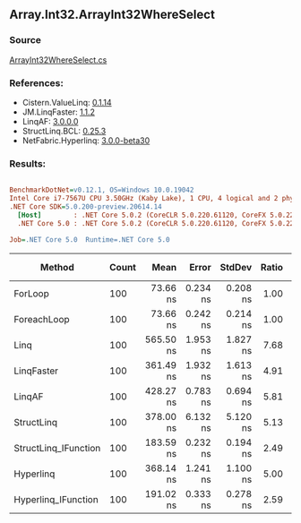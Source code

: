 ﻿## Array.Int32.ArrayInt32WhereSelect

### Source
[ArrayInt32WhereSelect.cs](../LinqBenchmarks/Array/Int32/ArrayInt32WhereSelect.cs)

### References:
- Cistern.ValueLinq: [0.1.14](https://www.nuget.org/packages/Cistern.ValueLinq/0.1.14)
- JM.LinqFaster: [1.1.2](https://www.nuget.org/packages/JM.LinqFaster/1.1.2)
- LinqAF: [3.0.0.0](https://www.nuget.org/packages/LinqAF/3.0.0.0)
- StructLinq.BCL: [0.25.3](https://www.nuget.org/packages/StructLinq.BCL/0.25.3)
- NetFabric.Hyperlinq: [3.0.0-beta30](https://www.nuget.org/packages/NetFabric.Hyperlinq/3.0.0-beta30)

### Results:
``` ini

BenchmarkDotNet=v0.12.1, OS=Windows 10.0.19042
Intel Core i7-7567U CPU 3.50GHz (Kaby Lake), 1 CPU, 4 logical and 2 physical cores
.NET Core SDK=5.0.200-preview.20614.14
  [Host]        : .NET Core 5.0.2 (CoreCLR 5.0.220.61120, CoreFX 5.0.220.61120), X64 RyuJIT
  .NET Core 5.0 : .NET Core 5.0.2 (CoreCLR 5.0.220.61120, CoreFX 5.0.220.61120), X64 RyuJIT

Job=.NET Core 5.0  Runtime=.NET Core 5.0  

```
|               Method | Count |      Mean |    Error |   StdDev | Ratio | RatioSD |  Gen 0 | Gen 1 | Gen 2 | Allocated |
|--------------------- |------ |----------:|---------:|---------:|------:|--------:|-------:|------:|------:|----------:|
|              ForLoop |   100 |  73.66 ns | 0.234 ns | 0.208 ns |  1.00 |    0.00 |      - |     - |     - |         - |
|          ForeachLoop |   100 |  73.66 ns | 0.242 ns | 0.214 ns |  1.00 |    0.00 |      - |     - |     - |         - |
|                 Linq |   100 | 565.50 ns | 1.953 ns | 1.827 ns |  7.68 |    0.04 | 0.0496 |     - |     - |     104 B |
|           LinqFaster |   100 | 361.49 ns | 1.932 ns | 1.613 ns |  4.91 |    0.02 | 0.3095 |     - |     - |     648 B |
|               LinqAF |   100 | 428.27 ns | 0.783 ns | 0.694 ns |  5.81 |    0.02 |      - |     - |     - |         - |
|           StructLinq |   100 | 378.00 ns | 6.132 ns | 5.120 ns |  5.13 |    0.07 | 0.0305 |     - |     - |      64 B |
| StructLinq_IFunction |   100 | 183.59 ns | 0.232 ns | 0.194 ns |  2.49 |    0.01 |      - |     - |     - |         - |
|            Hyperlinq |   100 | 368.14 ns | 1.241 ns | 1.100 ns |  5.00 |    0.02 |      - |     - |     - |         - |
|  Hyperlinq_IFunction |   100 | 191.02 ns | 0.333 ns | 0.278 ns |  2.59 |    0.01 |      - |     - |     - |         - |

